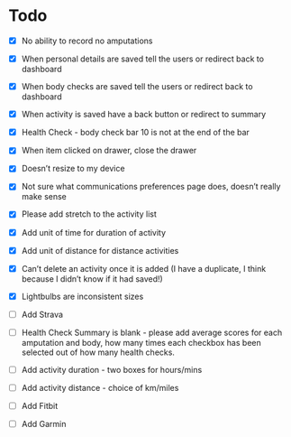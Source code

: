 # Todo

- [x] No ability to record no amputations
- [x] When personal details are saved tell the users or redirect back to dashboard
- [x] When body checks are saved tell the users or redirect back to dashboard
- [x] When activity is saved have a back button or redirect to summary
- [x] Health Check - body check bar 10 is not at the end of the bar
- [x] When item clicked on drawer, close the drawer
- [x] Doesn’t resize to my device
- [x] Not sure what communications preferences page does, doesn’t really make sense
- [x] Please add stretch to the activity list
- [x] Add unit of time for duration of activity
- [x] Add unit of distance for distance activities
- [x] Can’t delete an activity once it is added (I have a duplicate, I think because I didn’t know if it had saved!)
- [x] Lightbulbs are inconsistent sizes

- [ ] Add Strava 

- [ ] Health Check Summary is blank - please add average scores for each amputation and body, how many times each checkbox has been selected out of how many health checks.
- [ ] Add activity duration - two boxes for hours/mins
- [ ] Add activity distance - choice of km/miles
- [ ] Add Fitbit
- [ ] Add Garmin 